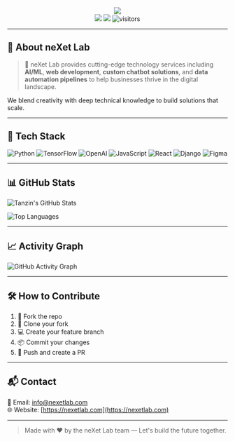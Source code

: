 <div align="center">
  <img src="https://readme-typing-svg.herokuapp.com?font=Montserrat&duration=2000&color=905EFF&center=true&vCenter=true&lines=Welcome+to+neXet+Lab;Innovative+IT+Solutions+for+Your+Business" />
  <br/>
  <img src="https://img.shields.io/github/stars/neXetLab/neXet-Lab.svg?style=flat&color=blueviolet">
  <img src="https://img.shields.io/github/forks/neXetLab/neXet-Lab.svg?style=flat&color=brightgreen">
  <img src="https://visitor-badge.laobi.icu/badge?page_id=neXetLab.repo" alt="visitors"/>
</div>

---

## 🧠 About neXet Lab

> 🚀 neXet Lab provides cutting-edge technology services including **AI/ML**, **web development**, **custom chatbot solutions**, and **data automation pipelines** to help businesses thrive in the digital landscape.

We blend creativity with deep technical knowledge to build solutions that scale.

---

## 🔧 Tech Stack

![Python](https://img.shields.io/badge/Python-3670A0?style=for-the-badge&logo=python&logoColor=white)
![TensorFlow](https://img.shields.io/badge/TensorFlow-FF6F00?style=for-the-badge&logo=tensorflow&logoColor=white)
![OpenAI](https://img.shields.io/badge/OpenAI-412991?style=for-the-badge&logo=openai&logoColor=white)
![JavaScript](https://img.shields.io/badge/JavaScript-F7DF1E?style=for-the-badge&logo=javascript&logoColor=black)
![React](https://img.shields.io/badge/React-20232A?style=for-the-badge&logo=react&logoColor=61DAFB)
![Django](https://img.shields.io/badge/Django-092E20?style=for-the-badge&logo=django&logoColor=white)
![Figma](https://img.shields.io/badge/Figma-F24E1E?style=for-the-badge&logo=figma&logoColor=white)

---

## 📊 GitHub Stats

<!-- Replace with actual GitHub username -->
![Tanzin's GitHub Stats](https://github-readme-stats.vercel.app/api?username=TanzinAbdul&show_icons=true&theme=radical)

![Top Languages](https://github-readme-stats.vercel.app/api/top-langs/?username=TanzinAbdul&layout=compact&theme=tokyonight)

---

## 📈 Activity Graph

![GitHub Activity Graph](https://github-readme-activity-graph.vercel.app/graph?username=TanzinAbdul&theme=github-compact)

---

## 🛠 How to Contribute

1. 🍴 Fork the repo  
2. 👯 Clone your fork  
3. 💻 Create your feature branch  
4. 📦 Commit your changes  
5. 🔄 Push and create a PR  

---

## 📬 Contact

📧 Email: [info@nexetlab.com](mailto:info@nexetlab.com)  
🌐 Website: [https://nexetlab.com](https://nexetlab.com)

---

> Made with ❤️ by the neXet Lab team — Let's build the future together.
